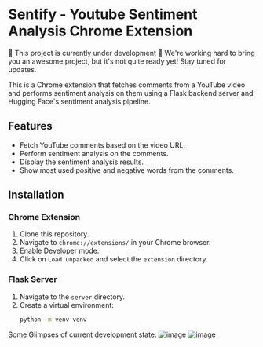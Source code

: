 # Sentify - Youtube Sentiment Analysis Chrome Extension
🚧 This project is currently under development 🚧
We're working hard to bring you an awesome project, but it's not quite ready yet! Stay tuned for updates.


This is a Chrome extension that fetches comments from a YouTube video and performs sentiment analysis on them using a Flask backend server and Hugging Face's sentiment analysis pipeline.

## Features
- Fetch YouTube comments based on the video URL.
- Perform sentiment analysis on the comments.
- Display the sentiment analysis results.
- Show most used positive and negative words from the comments.

## Installation

### Chrome Extension
1. Clone this repository.
2. Navigate to `chrome://extensions/` in your Chrome browser.
3. Enable Developer mode.
4. Click on `Load unpacked` and select the `extension` directory.

### Flask Server
1. Navigate to the `server` directory.
2. Create a virtual environment:
   ```sh
   python -m venv venv

Some Glimpses of current development state:
![image](https://github.com/abhishekverma276/Sentify/assets/96565154/854762f6-f693-4f10-b34e-4166a2642819)
![image](https://github.com/abhishekverma276/Sentify/assets/96565154/f6cd464a-95a7-479d-9b05-7ed54348607a)


